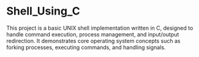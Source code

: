 # Shell_Using_C
This project is a basic UNIX shell implementation written in C, designed to handle command execution, process management, and input/output redirection. It demonstrates core operating system concepts such as forking processes, executing commands, and handling signals.
